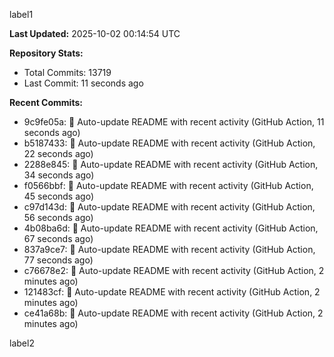 
label1 
<!-- ACTIVITY_START -->
**Last Updated:** 2025-10-02 00:14:54 UTC

**Repository Stats:**
- Total Commits: 13719
- Last Commit: 11 seconds ago

**Recent Commits:**
- 9c9fe05a: 🤖 Auto-update README with recent activity (GitHub Action, 11 seconds ago)
- b5187433: 🤖 Auto-update README with recent activity (GitHub Action, 22 seconds ago)
- 2288e845: 🤖 Auto-update README with recent activity (GitHub Action, 34 seconds ago)
- f0566bbf: 🤖 Auto-update README with recent activity (GitHub Action, 45 seconds ago)
- c97d143d: 🤖 Auto-update README with recent activity (GitHub Action, 56 seconds ago)
- 4b08ba6d: 🤖 Auto-update README with recent activity (GitHub Action, 67 seconds ago)
- 837a9ce7: 🤖 Auto-update README with recent activity (GitHub Action, 77 seconds ago)
- c76678e2: 🤖 Auto-update README with recent activity (GitHub Action, 2 minutes ago)
- 121483cf: 🤖 Auto-update README with recent activity (GitHub Action, 2 minutes ago)
- ce41a68b: 🤖 Auto-update README with recent activity (GitHub Action, 2 minutes ago)
<!-- ACTIVITY_END -->

label2
